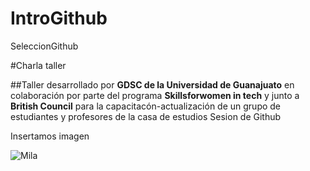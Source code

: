 # IntroGithub
 SeleccionGithub

#Charla taller

##Taller desarrollado por **GDSC de la Universidad de Guanajuato** en colaboración por parte del programa **Skillsforwomen in tech** y junto a **British Council** para la capacitacón-actualización de un grupo de estudiantes y profesores de la casa de estudios
Sesion de Github

Insertamos imagen 

![Mila](IMG/descarga.jpg)